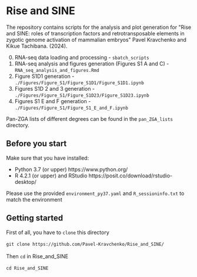 # Rise and SINE

The repository contains scripts for the analysis and plot generation for
"Rise and SINE: roles of transcription factors and retrotransposable elements in zygotic genome activation of mammalian embryos" Pavel Kravchenko and Kikue Tachibana. (2024).

0. RNA-seq data loading and processing - ```sbatch_scripts```
1. RNA-seq analysis and figures generation (Figures S1 A and C) - ```RNA_seq_analysis_and_figures.Rmd```
2. Figure S1D1 generation - ```./Figures/Figure_S1/Figure_S1D1/Figure_S1D1.ipynb```
3. Figures S1D 2 and 3 generation - ```./Figures/Figure_S1/Figure_S1D23/Figure_S1D23.ipynb```
4. Figures S1 E and F generation - ```./Figures/Figure_S1/Figure_S1_E_and_F.ipynb```

Pan-ZGA lists of different degrees can be found in the ```pan_ZGA_lists``` directory.

## Before you start

Make sure that you have installed:
<ul>
<li>Python 3.7 (or upper) https://www.python.org/
<li>R 4.2.1 (or upper) and RStudio https://posit.co/download/rstudio-desktop/
</ul>

Please use the provided ```environment_py37.yaml``` and ```R_sessioninfo.txt``` to match the environment

## Getting started

First of all, you have to ```clone``` this directory</br></br>
```git clone https://github.com/Pavel-Kravchenko/Rise_and_SINE/```</br></br>
Then ```cd``` in Rise_and_SINE </br></br>
```cd Rise_and_SINE```</br></br>
